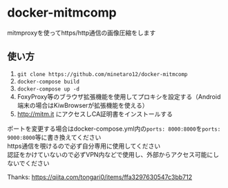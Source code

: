 # docker-mitmcomp

mitmproxyを使ってhttps/http通信の画像圧縮をします  
## 使い方
1. `git clone https://github.com/minetaro12/docker-mitmcomp`  
2. `docker-compose build`  
3. `docker-compose up -d`  
4. FoxyProxy等のブラウザ拡張機能を使用してプロキシを設定する（Android端末の場合はKiwBrowserが拡張機能を使える）  
5. http://mitm.it にアクセスしCA証明書をインストールする  

ポートを変更する場合はdocker-compose.yml内の`ports: 8000:8000`を`ports: 9000:8000`等に書き換えてください  
https通信を覗けるので必ず自分専用に使用してください  
認証をかけていないので必ずVPN内などで使用し、外部からアクセス可能にしないでください

Thanks: https://qiita.com/tongari0/items/ffa3297630547c3bb712
